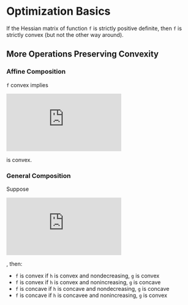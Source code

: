# Optimization Basics

If the Hessian matrix of function `f` is strictly positive definite, then `f` is strictly convex (but not the other way around).

## More Operations Preserving Convexity

### Affine Composition

`f` convex implies

![equation](https://latex.codecogs.com/png.latex?g%28x%29%20%3D%20f%28Ax&plus;b%29)

is convex.

### General Composition

Suppose

![equation](https://latex.codecogs.com/png.latex?f%3Dh%5Ccirc%20g)

, then:
- `f` is convex if `h` is convex and nondecreasing, `g` is convex
- `f` is convex if `h` is convex and nonincreasing, `g` is concave
- `f` is concave if `h` is concave and nondecreasing, `g` is concave
- `f` is concave if `h` is concavee and nonincreasing, `g`  is convex